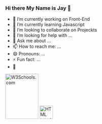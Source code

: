 ### Hi there My Name is Jay 👋 



- 🔭 I’m currently working on Front-End
- 🌱 I’m currently learning Javascript
- 👯 I’m looking to collaborate on Projeckts
- 🤔 I’m looking for help with ...
- 💬 Ask me about ...
- 📫 How to reach me: ...
- 😄 Pronouns: ...
- ⚡ Fun fact: ...
- 📌

 
<img src="https://www.w3schools.com/images/w3schools_green.jpg" alt="W3Schools.com" style="width:104px;height:142px;">

<a href="default.asp">
<img src="programming.gif" alt="HTML tutorial" style="width:42px;height:42px;">
</a>
